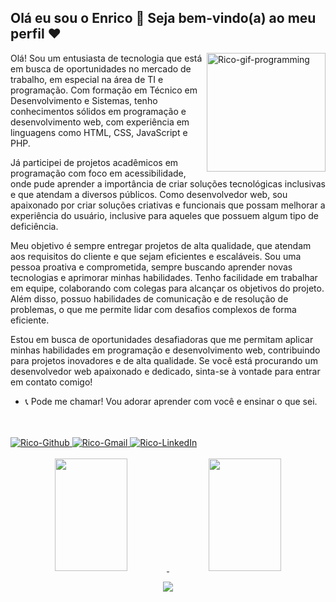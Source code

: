 ## Olá eu sou o Enrico 👋 Seja bem-vindo(a) ao meu perfil ❤️

<img alt="Rico-gif-programming"  align="right" width="190" src="https://media.giphy.com/media/xQNUljwfbST8zJeS8y/giphy.gif">

Olá! Sou um entusiasta de tecnologia que está em busca de oportunidades no mercado de trabalho, em especial na área de TI e programação. Com formação em Técnico em Desenvolvimento e Sistemas, tenho conhecimentos sólidos em programação e desenvolvimento web, com experiência em linguagens como HTML, CSS, JavaScript e PHP.

Já participei de projetos acadêmicos em programação com foco em acessibilidade, onde pude aprender a importância de criar soluções tecnológicas inclusivas e que atendam a diversos públicos. Como desenvolvedor web, sou apaixonado por criar soluções criativas e funcionais que possam melhorar a experiência do usuário, inclusive para aqueles que possuem algum tipo de deficiência.

Meu objetivo é sempre entregar projetos de alta qualidade, que atendam aos requisitos do cliente e que sejam eficientes e escaláveis. Sou uma pessoa proativa e comprometida, sempre buscando aprender novas tecnologias e aprimorar minhas habilidades. Tenho facilidade em trabalhar em equipe, colaborando com colegas para alcançar os objetivos do projeto. Além disso, possuo habilidades de comunicação e de resolução de problemas, o que me permite lidar com desafios complexos de forma eficiente.

Estou em busca de oportunidades desafiadoras que me permitam aplicar minhas habilidades em programação e desenvolvimento web, contribuindo para projetos inovadores e de alta qualidade. Se você está procurando um desenvolvedor web apaixonado e dedicado, sinta-se à vontade para entrar em contato comigo!

- 📞 Pode me chamar! Vou adorar aprender com você e ensinar o que sei. <br><br><br>


<div> 
   <a href="https://github.com/enricofs" target="_blank">
    <img alt="Rico-Github" src="https://img.shields.io/badge/-Github-%23333?style=for-the-badge&logo=Github&logoColor=white">
   </a>
   <a href = "mailto:enricoferreiradossantos@gmail.com" target="_blank">
     <img alt="Rico-Gmail" src="https://img.shields.io/badge/-Gmail-%23333?style=for-the-badge&logo=gmail&logoColor=red">
   </a>
   <a href="https://www.linkedin.com/in/enrico-ferreira-dos-santos/" target="_blank">
     <img alt="Rico-LinkedIn" src="https://img.shields.io/badge/-LinkedIn-%230077B5?style=for-the-badge&logo=linkedin&logoColor=white">
   </a> <br><br>
</div>

<div align="center">
  <a href="https://github.com/enricofs">
  <img height="180em" width="48%" src="https://github-readme-stats.vercel.app/api?username=enricofs&show_icons=true&icon_color=407AFF&theme=dark&include_all_commits=true&count_private=true"/>
  <img height="180em" width="48%" src="https://github-readme-stats.vercel.app/api/top-langs/?username=enricofs&layout=compact&langs_count=4&theme=dark"/>
</div>
   
<p align="center">
  <a href="https://skillicons.dev">
    <img src="https://skillicons.dev/icons?i=html,css,js,php,git,github,vscode">
  </a>
</p>

<!--
<div style="display: inline_block" align="center"><br>
  <img align="center" alt="Rico-HTML" height="30" width="40" src="https://raw.githubusercontent.com/devicons/devicon/master/icons/html5/html5-original.svg">
  <img align="center" alt="Rico-CSS" height="30" width="40" src="https://raw.githubusercontent.com/devicons/devicon/master/icons/css3/css3-original.svg">
  <img align="center" alt="Rico-Js" height="30" width="40" src="https://raw.githubusercontent.com/devicons/devicon/master/icons/javascript/javascript-plain.svg">
  <img align="center" alt="Rico-PHP" height="30" width="40" src="https://raw.githubusercontent.com/devicons/devicon/master/icons/php/php-plain.svg">
</div>
-->  
